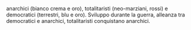 anarchici (bianco crema e oro), totalitaristi (neo-marziani, rossi) e democratici (terrestri, blu e oro). Sviluppo durante la guerra, alleanza tra democratici e anarchici, totalitaristi conquistano anarchici.
